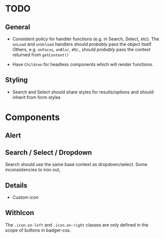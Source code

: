 # TODO

## General

* Consistent policy for handler functions (e.g. in Search, Select, etc).
The `onLoad` and `onUnload` handlers should *probably* pass the object
itself.  Others, e.g. `onFocus`, `onBlur`, etc., should *probably* pass
the context returned from `getContext()`

* Have `Children` for headless components which will render functions.

## Styling

* Search and Select should share styles for results/options and should inherit
from form styles

# Components

## Alert

## Search / Select / Dropdown

Search should use the same base context as dropdown/select.
Some inconsistencies to iron out,

## Details

* Custom icon

## WithIcon

The `.icon.on-left` and `.icon.on-right` classes are only defined in the
scope of buttons in badger-css.